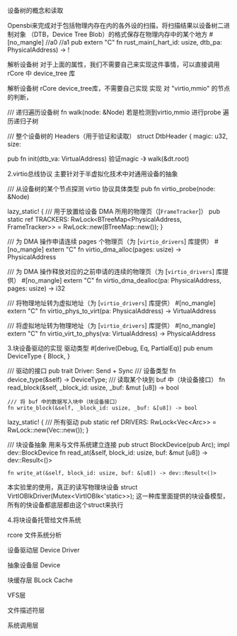 设备树的概念和读取

Opensbi来完成对于包括物理内存在内的各外设的扫描，将扫描结果以设备树二进制对象
（DTB，Device Tree Blob）的格式保存在物理内存中的某个地方
#[no_mangle]                  //a0                    //a1
pub extern "C" fn rust_main(_hart_id: usize, dtb_pa: PhysicalAddress) -> !


解析设备树
对于上面的属性，我们不需要自己来实现这件事情，可以直接调用 rCore 中 device_tree 库

解析设备树  rCore device_tree库，不需要自己实现
实现 对 "virtio,mmio" 的节点的判断，

/// 递归遍历设备树
fn walk(node: &Node)
若是检测到virtio,mmio 进行probe
遍历递归子树

/// 整个设备树的 Headers（用于验证和读取）
struct DtbHeader {
    magic: u32,
    size: 

pub fn init(dtb_va: VirtualAddress)
    验证magic -》 walk(&dt.root)

2.virtio总线协议
主要针对于半虚拟化技术中对通用设备的抽象

/// 从设备树的某个节点探测 virtio 协议具体类型
pub fn virtio_probe(node: &Node)

lazy_static! {
    /// 用于放置给设备 DMA 所用的物理页（[`FrameTracker`]）
    pub static ref TRACKERS: RwLock<BTreeMap<PhysicalAddress, FrameTracker>> =
        RwLock::new(BTreeMap::new());
}

/// 为 DMA 操作申请连续 pages 个物理页（为 [`virtio_drivers`] 库提供）
#[no_mangle]
extern "C" fn virtio_dma_alloc(pages: usize) -> PhysicalAddress

/// 为 DMA 操作释放对应的之前申请的连续的物理页（为 [`virtio_drivers`] 库提供）
#[no_mangle]
extern "C" fn virtio_dma_dealloc(pa: PhysicalAddress, pages: usize) -> i32

/// 将物理地址转为虚拟地址（为 [`virtio_drivers`] 库提供）
#[no_mangle]
extern "C" fn virtio_phys_to_virt(pa: PhysicalAddress) -> VirtualAddress

/// 将虚拟地址转为物理地址（为 [`virtio_drivers`] 库提供）
#[no_mangle]
extern "C" fn virtio_virt_to_phys(va: VirtualAddress) -> PhysicalAddress

3.块设备驱动的实现
驱动类型
#[derive(Debug, Eq, PartialEq)]
pub enum DeviceType {
    Block,
}

/// 驱动的接口
pub trait Driver: Send + Sync 
    /// 设备类型
    fn device_type(&self) -> DeviceType;
    /// 读取某个块到 buf 中（块设备接口）
    fn read_block(&self, _block_id: usize, _buf: &mut [u8]) -> bool

    /// 将 buf 中的数据写入块中（块设备接口）
    fn write_block(&self, _block_id: usize, _buf: &[u8]) -> bool 

lazy_static! {
    /// 所有驱动
    pub static ref DRIVERS: RwLock<Vec<Arc<dyn Driver>>> = RwLock::new(Vec::new());
}


/// 块设备抽象  用来与文件系统建立连接
pub struct BlockDevice(pub Arc<dyn Driver>);
impl dev::BlockDevice
    fn read_at(&self, block_id: usize, buf: &mut [u8]) -> dev::Result<()>

    fn write_at(&self, block_id: usize, buf: &[u8]) -> dev::Result<()>



本实验里的使用，真正的读写物理块设备
struct VirtIOBlkDriver(Mutex<VirtIOBlk<'static>>);
这一种库里面提供的块设备模型，
所有的快设备都底层都由这个struct来执行
 
4.将块设备托管给文件系统

rcore 文件系统分析

设备驱动层 Device Driver

抽象设备层 Device

块缓存层 BLock Cache

VFS层

文件描述符层

系统调用层